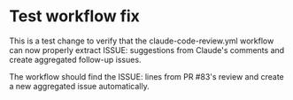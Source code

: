 # Test workflow fix

This is a test change to verify that the claude-code-review.yml workflow
can now properly extract ISSUE: suggestions from Claude's comments and
create aggregated follow-up issues.

The workflow should find the ISSUE: lines from PR #83's review and create
a new aggregated issue automatically.
